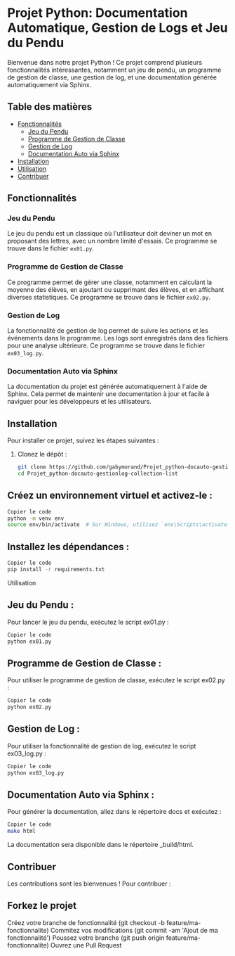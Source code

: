 # Projet Python: Documentation Automatique, Gestion de Logs et Jeu du Pendu

Bienvenue dans notre projet Python ! Ce projet comprend plusieurs fonctionnalités intéressantes, notamment un jeu de pendu, un programme de gestion de classe, une gestion de log, et une documentation générée automatiquement via Sphinx.

## Table des matières

- [Fonctionnalités](#fonctionnalités)
  - [Jeu du Pendu](#jeu-du-pendu)
  - [Programme de Gestion de Classe](#programme-de-gestion-de-classe)
  - [Gestion de Log](#gestion-de-log)
  - [Documentation Auto via Sphinx](#documentation-auto-via-sphinx)
- [Installation](#installation)
- [Utilisation](#utilisation)
- [Contribuer](#contribuer)

## Fonctionnalités

### Jeu du Pendu

Le jeu du pendu est un classique où l'utilisateur doit deviner un mot en proposant des lettres, avec un nombre limité d'essais. Ce programme se trouve dans le fichier `ex01.py`.

### Programme de Gestion de Classe

Ce programme permet de gérer une classe, notamment en calculant la moyenne des élèves, en ajoutant ou supprimant des élèves, et en affichant diverses statistiques. Ce programme se trouve dans le fichier `ex02.py`.

### Gestion de Log

La fonctionnalité de gestion de log permet de suivre les actions et les événements dans le programme. Les logs sont enregistrés dans des fichiers pour une analyse ultérieure. Ce programme se trouve dans le fichier `ex03_log.py`.

### Documentation Auto via Sphinx

La documentation du projet est générée automatiquement à l'aide de Sphinx. Cela permet de maintenir une documentation à jour et facile à naviguer pour les développeurs et les utilisateurs.

## Installation

Pour installer ce projet, suivez les étapes suivantes :

1. Clonez le dépôt :

   ```bash
   git clone https://github.com/gabymorand/Projet_python-docauto-gestionlog-collection-list.git
   cd Projet_python-docauto-gestionlog-collection-list
   ```
## Créez un environnement virtuel et activez-le :

```bash
Copier le code
python -m venv env
source env/bin/activate  # Sur Windows, utilisez `env\Scripts\activate`
```
## Installez les dépendances :

```bash
Copier le code
pip install -r requirements.txt
```
Utilisation
## Jeu du Pendu :

Pour lancer le jeu du pendu, exécutez le script ex01.py :

```bash
Copier le code
python ex01.py
```
## Programme de Gestion de Classe :

Pour utiliser le programme de gestion de classe, exécutez le script ex02.py :

```bash
Copier le code
python ex02.py
```
## Gestion de Log :

Pour utiliser la fonctionnalité de gestion de log, exécutez le script ex03_log.py :

```bash
Copier le code
python ex03_log.py
```
## Documentation Auto via Sphinx :

Pour générer la documentation, allez dans le répertoire docs et exécutez :

```bash
Copier le code
make html
```
La documentation sera disponible dans le répertoire _build/html.

##  Contribuer
Les contributions sont les bienvenues ! Pour contribuer :

##  Forkez le projet
Créez votre branche de fonctionnalité (git checkout -b feature/ma-fonctionnalite)
Commitez vos modifications (git commit -am 'Ajout de ma fonctionnalité')
Poussez votre branche (git push origin feature/ma-fonctionnalite)
Ouvrez une Pull Request
